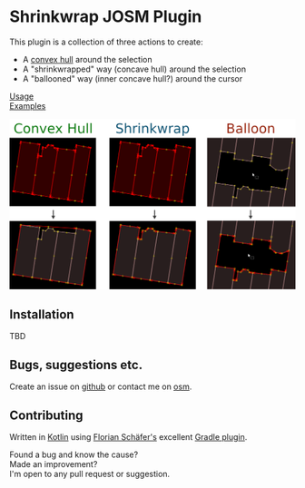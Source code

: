 # Shrinkwrap JOSM Plugin

This plugin is a collection of three actions to create:
* A [convex hull](https://en.wikipedia.org/wiki/Convex_hull) around the selection
* A "shrinkwrapped" way (concave hull) around the selection
* A "ballooned" way (inner concave hull?) around the cursor

[Usage](USAGE.md)  
[Examples](EXAMPLES.md)

![demonstration screenshots of the three actions](images/combined.png "Demo screenshots")


## Installation

TBD


## Bugs, suggestions etc.

Create an issue on [github](https://github.com/ubipo/shrinkwrap) or contact me on [osm](https://www.openstreetmap.org/user/Ubipo).


## Contributing

Written in [Kotlin](https://kotlinlang.org/) using [Florian Schäfer's](https://gitlab.com/floscher) excellent [Gradle plugin](https://gitlab.com/floscher/gradle-josm-plugin).

Found a bug and know the cause?  
Made an improvement?  
I'm open to any pull request or suggestion.
